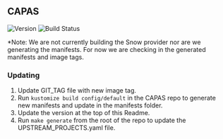## **CAPAS**
![Version](https://img.shields.io/badge/version-v0.2.6-blue)
![Build Status](https://codebuild.us-west-2.amazonaws.com/badges?uuid=eyJlbmNyeXB0ZWREYXRhIjoiOTZFc2lQejUvTDFxRWtWUVFCOWRITGtHcmRPUUtWR3FVb3d2aHV6eHM3Q0Q1c1RBMzlzZFpwNHhOMlZGNjFaeFRmU0dFNVk0bWZRTnI0T0s2a3poeEdNPSIsIml2UGFyYW1ldGVyU3BlYyI6InFKOTlCeVppcmI0dEtzWWwiLCJtYXRlcmlhbFNldFNlcmlhbCI6MX0%3D&branch=main)

*Note: We are not currently building the Snow provider nor are we generating the manifests. For now we are checking in
the generated manifests and image tags.

### Updating
1. Update GIT_TAG file with new image tag.
1. Run `kustomize build config/default` in the CAPAS repo to generate new manifests and update in the manifests folder.
1. Update the version at the top of this Readme.
1. Run `make generate` from the root of the repo to update the UPSTREAM_PROJECTS.yaml file.

